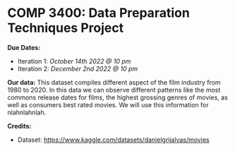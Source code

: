 # COMP 3400: Data Preparation Techniques Project

**Due Dates:**
  - Iteration 1: *October 14th 2022 @ 10 pm*
  - Iteration 2: *December 2nd 2022 @ 10 pm*

**Our data:** 
This dataset compiles different aspect of the film industry from 1980 to 2020. In this data we can observe different patterns like the most commons release dates for films, the highest grossing genres of movies, as well as consumers best rated movies. We will use this information for nlahnlahnlah.

**Credits:**
- Dataset: https://www.kaggle.com/datasets/danielgrijalvas/movies
